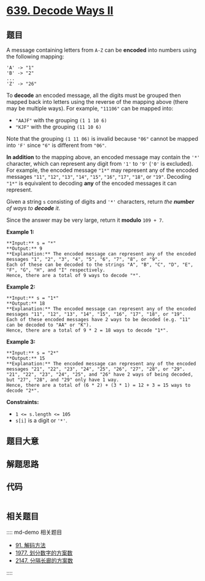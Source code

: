 # [639. Decode Ways II](https://leetcode.com/problems/decode-ways-ii)

## 题目

A message containing letters from `A-Z` can be **encoded** into numbers using
the following mapping:

    
    
    'A' -> "1"
    'B' -> "2"
    ...
    'Z' -> "26"
    

To **decode** an encoded message, all the digits must be grouped then mapped
back into letters using the reverse of the mapping above (there may be
multiple ways). For example, `"11106"` can be mapped into:

  * `"AAJF"` with the grouping `(1 1 10 6)`
  * `"KJF"` with the grouping `(11 10 6)`

Note that the grouping `(1 11 06)` is invalid because `"06"` cannot be mapped
into `'F'` since `"6"` is different from `"06"`.

**In addition** to the mapping above, an encoded message may contain the `'*'`
character, which can represent any digit from `'1'` to `'9'` (`'0'` is
excluded). For example, the encoded message `"1*"` may represent any of the
encoded messages `"11"`, `"12"`, `"13"`, `"14"`, `"15"`, `"16"`, `"17"`,
`"18"`, or `"19"`. Decoding `"1*"` is equivalent to decoding **any** of the
encoded messages it can represent.

Given a string `s` consisting of digits and `'*'` characters, return _the
**number** of ways to **decode** it_.

Since the answer may be very large, return it **modulo** `109 + 7`.



**Example 1:**

    
    
    **Input:** s = "*"
    **Output:** 9
    **Explanation:** The encoded message can represent any of the encoded messages "1", "2", "3", "4", "5", "6", "7", "8", or "9".
    Each of these can be decoded to the strings "A", "B", "C", "D", "E", "F", "G", "H", and "I" respectively.
    Hence, there are a total of 9 ways to decode "*".
    

**Example 2:**

    
    
    **Input:** s = "1*"
    **Output:** 18
    **Explanation:** The encoded message can represent any of the encoded messages "11", "12", "13", "14", "15", "16", "17", "18", or "19".
    Each of these encoded messages have 2 ways to be decoded (e.g. "11" can be decoded to "AA" or "K").
    Hence, there are a total of 9 * 2 = 18 ways to decode "1*".
    

**Example 3:**

    
    
    **Input:** s = "2*"
    **Output:** 15
    **Explanation:** The encoded message can represent any of the encoded messages "21", "22", "23", "24", "25", "26", "27", "28", or "29".
    "21", "22", "23", "24", "25", and "26" have 2 ways of being decoded, but "27", "28", and "29" only have 1 way.
    Hence, there are a total of (6 * 2) + (3 * 1) = 12 + 3 = 15 ways to decode "2*".
    



**Constraints:**

  * `1 <= s.length <= 105`
  * `s[i]` is a digit or `'*'`.


## 题目大意

## 解题思路

## 代码

```javascript

```

## 相关题目

:::: md-demo 相关题目
- [91. 解码方法](https://leetcode.com/problems/decode-ways)
- [1977. 划分数字的方案数](https://leetcode.com/problems/number-of-ways-to-separate-numbers)
- [2147. 分隔长廊的方案数](https://leetcode.com/problems/number-of-ways-to-divide-a-long-corridor)

::::
